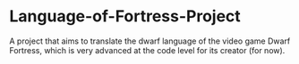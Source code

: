 # Language-of-Fortress-Project
A project that aims to translate the dwarf language of the video game Dwarf Fortress, which is very advanced at the code level for its creator (for now).
